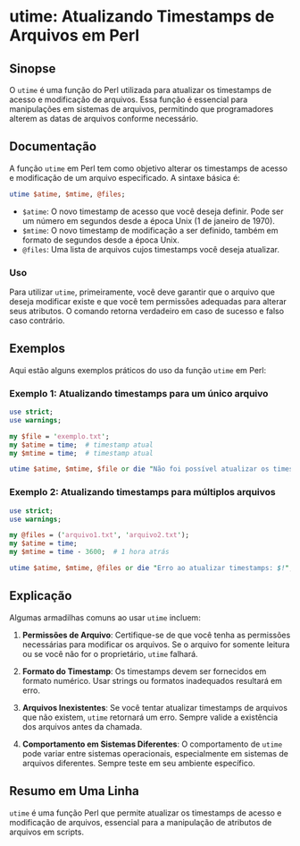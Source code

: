<!--
Meta Description: # utime: Atualizando Timestamps de Arquivos em Perl ## Sinopse O `utime` é uma função do Perl utilizada para atualizar os timestamps de acesso e modif...
Meta Keywords: utime, arquivos, timestamps, perl, para
-->

# utime: Atualizando Timestamps de Arquivos em Perl

## Sinopse
O `utime` é uma função do Perl utilizada para atualizar os timestamps de acesso e modificação de arquivos. Essa função é essencial para manipulações em sistemas de arquivos, permitindo que programadores alterem as datas de arquivos conforme necessário.

## Documentação
A função `utime` em Perl tem como objetivo alterar os timestamps de acesso e modificação de um arquivo especificado. A sintaxe básica é:

```perl
utime $atime, $mtime, @files;
```

- `$atime`: O novo timestamp de acesso que você deseja definir. Pode ser um número em segundos desde a época Unix (1 de janeiro de 1970).
- `$mtime`: O novo timestamp de modificação a ser definido, também em formato de segundos desde a época Unix.
- `@files`: Uma lista de arquivos cujos timestamps você deseja atualizar.

### Uso
Para utilizar `utime`, primeiramente, você deve garantir que o arquivo que deseja modificar existe e que você tem permissões adequadas para alterar seus atributos. O comando retorna verdadeiro em caso de sucesso e falso caso contrário.

## Exemplos
Aqui estão alguns exemplos práticos do uso da função `utime` em Perl:

### Exemplo 1: Atualizando timestamps para um único arquivo
```perl
use strict;
use warnings;

my $file = 'exemplo.txt';
my $atime = time;  # timestamp atual
my $mtime = time;  # timestamp atual

utime $atime, $mtime, $file or die "Não foi possível atualizar os timestamps: $!";
```

### Exemplo 2: Atualizando timestamps para múltiplos arquivos
```perl
use strict;
use warnings;

my @files = ('arquivo1.txt', 'arquivo2.txt');
my $atime = time;
my $mtime = time - 3600;  # 1 hora atrás

utime $atime, $mtime, @files or die "Erro ao atualizar timestamps: $!";
```

## Explicação
Algumas armadilhas comuns ao usar `utime` incluem:

1. **Permissões de Arquivo**: Certifique-se de que você tenha as permissões necessárias para modificar os arquivos. Se o arquivo for somente leitura ou se você não for o proprietário, `utime` falhará.
   
2. **Formato do Timestamp**: Os timestamps devem ser fornecidos em formato numérico. Usar strings ou formatos inadequados resultará em erro.

3. **Arquivos Inexistentes**: Se você tentar atualizar timestamps de arquivos que não existem, `utime` retornará um erro. Sempre valide a existência dos arquivos antes da chamada.

4. **Comportamento em Sistemas Diferentes**: O comportamento de `utime` pode variar entre sistemas operacionais, especialmente em sistemas de arquivos diferentes. Sempre teste em seu ambiente específico.

## Resumo em Uma Linha
`utime` é uma função Perl que permite atualizar os timestamps de acesso e modificação de arquivos, essencial para a manipulação de atributos de arquivos em scripts.